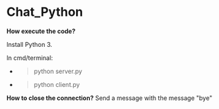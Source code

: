 # Chat_Python

**How execute the code?**

Install Python 3.

In cmd/terminal:
- > python server.py
- > python client.py

**How to close the connection?**
Send a message with the message "bye"
